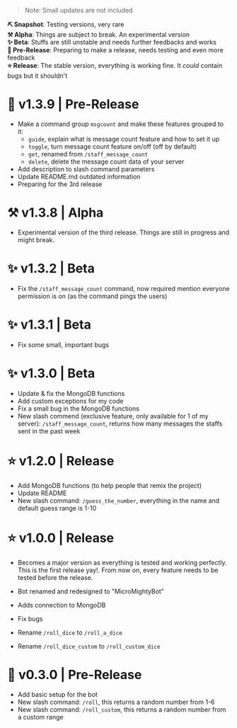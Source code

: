 > Note: Small updates are not included 

**⛏️ Snapshot**: Testing versions, very rare \
**⚒️ Alpha**: Things are subject to break. An experimental version \
**✨ Beta**: Stuffs are still unstable and needs further feedbacks and works \
**🚀 Pre-Release**: Preparing to make a release, needs testing and even more feedback \
**⭐ Release**: The stable version, everything is working fine. It *could* contain bugs but it shouldn't

# 🚀 v1.3.9 | Pre-Release
- Make a command group `msgcount` and make these features grouped to it:
    - `guide`, explain what is message count feature and how to set it up
    - `toggle`, turn message count feature on/off (off by default)
    - `get`, renamed from `/staff_message_count`
    - `delete`, delete the message count data of your server
- Add description to slash command parameters
- Update README.md outdated information
- Preparing for the 3rd release

# ⚒️ v1.3.8 | Alpha
- Experimental version of the third release. Things are still in progress and might break.

# ✨ v1.3.2 | Beta
- Fix the `/staff_message_count` command, now required mention everyone permission is on (as the command pings the users)

# ✨ v1.3.1 | Beta
- Fix some small, important bugs

# ✨ v1.3.0 | Beta
- Update & fix the MongoDB functions
- Add custom exceptions for my code
- Fix a small bug in the MongoDB functions
- New slash commend (exclusive feature, only available for 1 of my server): `/staff_message_count`, returns how many messages the staffs sent in the past week

# ⭐ v1.2.0 | Release 
- Add MongoDB functions (to help people that remix the project)
- Update README
- New slash command: `/guess_the_number`, everything in the name and default guess range is 1-10

# ⭐ v1.0.0 | Release
- Becomes a major version as everything is tested and working perfectly. This is the first release yay!. From now on, every feature needs to be tested before the release.
- Bot renamed and redesigned to "MicroMightyBot"

- Adds connection to MongoDB
- Fix bugs
- Rename `/roll_dice` to `/roll_a_dice`
- Rename `/roll_dice_custom` to `/roll_custom_dice`

# 🚀 v0.3.0 | Pre-Release
- Add basic setup for the bot
- New slash command: `/roll`, this returns a random number from 1-6
- New slash command: `/roll_custom`, this returns a random number from a custom range